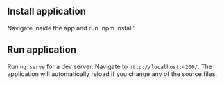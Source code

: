
## Install application
Navigate inside the app and run 'npm install'

## Run application

Run `ng serve` for a dev server. Navigate to `http://localhost:4200/`. The application will automatically reload if you change any of the source files.
